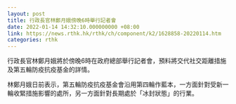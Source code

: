 ```yaml
---
layout: post
title: 行政長官林鄭月娥傍晚6時舉行記者會
date: 2022-01-14 14:32:10.000000000 +08:00
link: https://news.rthk.hk/rthk/ch/component/k2/1628858-20220114.htm
categories: rthk
---
```


行政長官林鄭月娥將於傍晚6時在政府總部舉行記者會，預料將交代社交距離措施及第五輪防疫抗疫基金的詳情。

林鄭月娥日前表示，第五輪防疫抗疫基金會沿用第四輪作藍本，一方面針對受新一輪收緊措施影響的處所，另一方面針對長期處於「冰封狀態」的行業。

